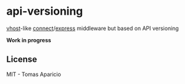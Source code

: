 # api-versioning

[vhost](https://github.com/expressjs/vhost)-like [connect](https://github.com/senchalabs/connect)/[express](https://github.com/strongloop/express) 
middleware but based on API versioning

**Work in progress**

## License 

MIT - Tomas Aparicio
